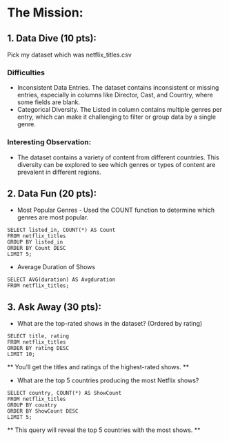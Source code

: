 # The Mission:

## 1. Data Dive (10 pts):

Pick my dataset which was netflix_titles.csv

### Difficulties
- Inconsistent Data Entries. The dataset contains inconsistent or missing entries, especially in columns like Director, Cast, and Country, where some fields are blank.
- Categorical Diversity. The Listed in column contains multiple genres per entry, which can make it challenging to filter or group data by a single genre.

### Interesting Observation:
- The dataset contains a variety of content from different countries. This diversity can be explored to see which genres or types of content are prevalent in different regions.


## 2. Data Fun (20 pts):

- Most Popular Genres - Used the COUNT function to determine which genres are most popular.

```
SELECT listed_in, COUNT(*) AS Count
FROM netflix_titles
GROUP BY listed_in
ORDER BY Count DESC
LIMIT 5;
```

- Average Duration of Shows

```
SELECT AVG(duration) AS Avgduration
FROM netflix_titles;
```

## 3. Ask Away (30 pts):

-  What are the top-rated shows in the dataset? (Ordered by rating)
  
```
SELECT title, rating
FROM netflix_titles
ORDER BY rating DESC
LIMIT 10;
```

** You’ll get the titles and ratings of the highest-rated shows. **

- What are the top 5 countries producing the most Netflix shows?
  
```
SELECT country, COUNT(*) AS ShowCount
FROM netflix_titles
GROUP BY country
ORDER BY ShowCount DESC
LIMIT 5;
```

** This query will reveal the top 5 countries with the most shows. **